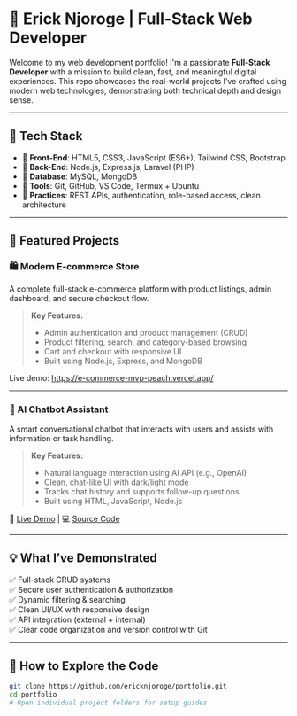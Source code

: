 # 🚀 Erick Njoroge | Full-Stack Web Developer

Welcome to my web development portfolio! I'm a passionate **Full-Stack Developer** with a mission to build clean, fast, and meaningful digital experiences. This repo showcases the real-world projects I’ve crafted using modern web technologies, demonstrating both technical depth and design sense.

---

## 🧠 Tech Stack

- 🔹 **Front-End**: HTML5, CSS3, JavaScript (ES6+), Tailwind CSS, Bootstrap  
- 🔹 **Back-End**: Node.js, Express.js, Laravel (PHP)  
- 🔹 **Database**: MySQL, MongoDB  
- 🔹 **Tools**: Git, GitHub, VS Code, Termux + Ubuntu  
- 🔹 **Practices**: REST APIs, authentication, role-based access, clean architecture

---

## 📂 Featured Projects

### 🛍️ Modern E-commerce Store  
A complete full-stack e-commerce platform with product listings, admin dashboard, and secure checkout flow.

> **Key Features:**
> - Admin authentication and product management (CRUD)
> - Product filtering, search, and category-based browsing
> - Cart and checkout with responsive UI
> - Built using Node.js, Express, and MongoDB

Live demo: https://e-commerce-mvp-peach.vercel.app/

---

### 🤖 AI Chatbot Assistant  
A smart conversational chatbot that interacts with users and assists with information or task handling.

> **Key Features:**
> - Natural language interaction using AI API (e.g., OpenAI)
> - Clean, chat-like UI with dark/light mode
> - Tracks chat history and supports follow-up questions
> - Built using HTML, JavaScript, Node.js

🔗 [Live Demo](#) | 💻 [Source Code](#)

---

## 💡 What I’ve Demonstrated

✅ Full-stack CRUD systems  
✅ Secure user authentication & authorization  
✅ Dynamic filtering & searching  
✅ Clean UI/UX with responsive design  
✅ API integration (external + internal)  
✅ Clear code organization and version control with Git

---

## 🧭 How to Explore the Code

```bash
git clone https://github.com/ericknjoroge/portfolio.git
cd portfolio
# Open individual project folders for setup guides
